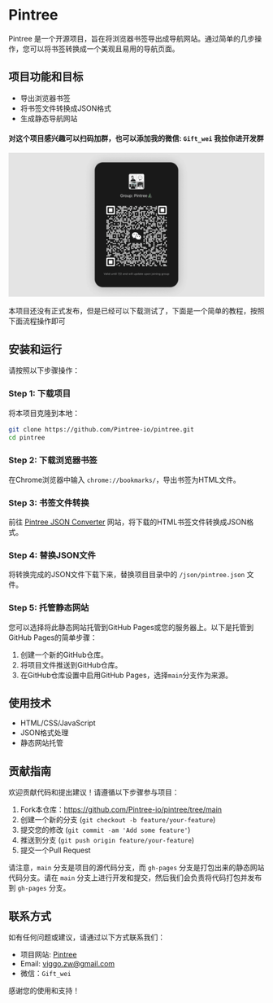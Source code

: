 # Pintree

Pintree 是一个开源项目，旨在将浏览器书签导出成导航网站。通过简单的几步操作，您可以将书签转换成一个美观且易用的导航页面。

## 项目功能和目标

- 导出浏览器书签
- 将书签文件转换成JSON格式
- 生成静态导航网站

#### 对这个项目感兴趣可以扫码加群，也可以添加我的微信: ```Gift_wei``` 我拉你进开发群
![](/assets/wechat_group.png)

本项目还没有正式发布，但是已经可以下载测试了，下面是一个简单的教程，按照下面流程操作即可

## 安装和运行

请按照以下步骤操作：

### Step 1: 下载项目

将本项目克隆到本地：
```bash
git clone https://github.com/Pintree-io/pintree.git
cd pintree
```

### Step 2: 下载浏览器书签

在Chrome浏览器中输入 `chrome://bookmarks/`，导出书签为HTML文件。

### Step 3: 书签文件转换

前往 [Pintree JSON Converter](https://pintree.io/json-converter) 网站，将下载的HTML书签文件转换成JSON格式。

### Step 4: 替换JSON文件

将转换完成的JSON文件下载下来，替换项目目录中的 `/json/pintree.json` 文件。

### Step 5: 托管静态网站

您可以选择将此静态网站托管到GitHub Pages或您的服务器上。以下是托管到GitHub Pages的简单步骤：

1. 创建一个新的GitHub仓库。
2. 将项目文件推送到GitHub仓库。
3. 在GitHub仓库设置中启用GitHub Pages，选择`main`分支作为来源。

## 使用技术

- HTML/CSS/JavaScript
- JSON格式处理
- 静态网站托管

## 贡献指南

欢迎贡献代码和提出建议！请遵循以下步骤参与项目：

1. Fork本仓库：https://github.com/Pintree-io/pintree/tree/main
2. 创建一个新的分支 (`git checkout -b feature/your-feature`)
3. 提交您的修改 (`git commit -am 'Add some feature'`)
4. 推送到分支 (`git push origin feature/your-feature`)
5. 提交一个Pull Request

请注意，`main` 分支是项目的源代码分支，而 `gh-pages` 分支是打包出来的静态网站代码分支。请在 `main` 分支上进行开发和提交，然后我们会负责将代码打包并发布到 `gh-pages` 分支。

## 联系方式

如有任何问题或建议，请通过以下方式联系我们：
- 项目网站: [Pintree](https://pintree.io/)
- Email: viggo.zw@gmail.com
- 微信：```Gift_wei```

感谢您的使用和支持！
